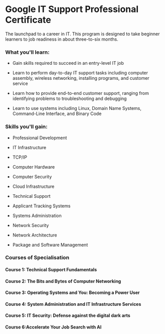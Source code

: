 # Google IT Support Professional Certificate

The launchpad to a career in IT.
This program is designed to take beginner learners to job readiness in about three-to-six months.

### What you'll learn:

- Gain skills required to succeed in an entry-level IT job

- Learn to perform day-to-day IT support tasks including computer assembly, wireless networking, installing programs, and customer service

- Learn how to provide end-to-end customer support, ranging from identifying problems to troubleshooting and debugging

- Learn to use systems including Linux, Domain Name Systems, Command-Line Interface, and Binary Code

### Skills you'll gain:

- Professional Development

- IT Infrastructure

- TCP/IP

- Computer Hardware

- Computer Security

- Cloud Infrastructure

- Technical Support

- Applicant Tracking Systems

- Systems Administration

- Network Security

- Network Architecture

- Package and Software Management

### Courses of Specialisation 

#### Course 1: Technical Support Fundamentals

#### Course 2: The Bits and Bytes of Computer Networking

#### Course 3: Operating Systems and You: Becoming a Power User

#### Course 4: System Administration and IT Infrastructure Services

#### Course 5: IT Security: Defense against the digital dark arts

#### Course 6:Accelerate Your Job Search with AI